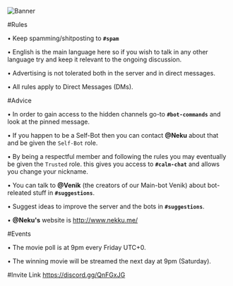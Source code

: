 ![Banner](https://github.com/NekuNeku/KUD/blob/master/Banners/Readme/1/KUD-Banner-Github.png)

#Rules

• Keep spamming/shitposting to **``#spam``**

• English is the main language here so if you wish to talk in any other language try and keep it relevant to the ongoing discussion.

• Advertising is not tolerated both in the server and in direct messages.

• All rules apply to Direct Messages (DMs).


#Advice

• In order to gain access to the hidden channels go-to **``#bot-commands``** and look at the pinned message.

• If you happen to be a Self-Bot then you can contact **@Neku** about that and be given the ``Self-Bot`` role.

• By being a respectful member and following the rules you may eventually be given the ``Trusted`` role. this gives you access to **``#calm-chat``** and allows you change your nickname.

• You can talk to **@Venik** (the creators of our Main-bot Venik) about bot-releated stuff in **``#suggestions``**.

• Suggest ideas to improve the server and the bots in **``#suggestions``**.

• **@Neku's** website is <http://www.nekku.me/>


#Events

• The movie poll is at 9pm every Friday UTC+0.

• The winning movie will be streamed the next day at 9pm (Saturday).


#Invite Link
https://discord.gg/QnFGxJG
